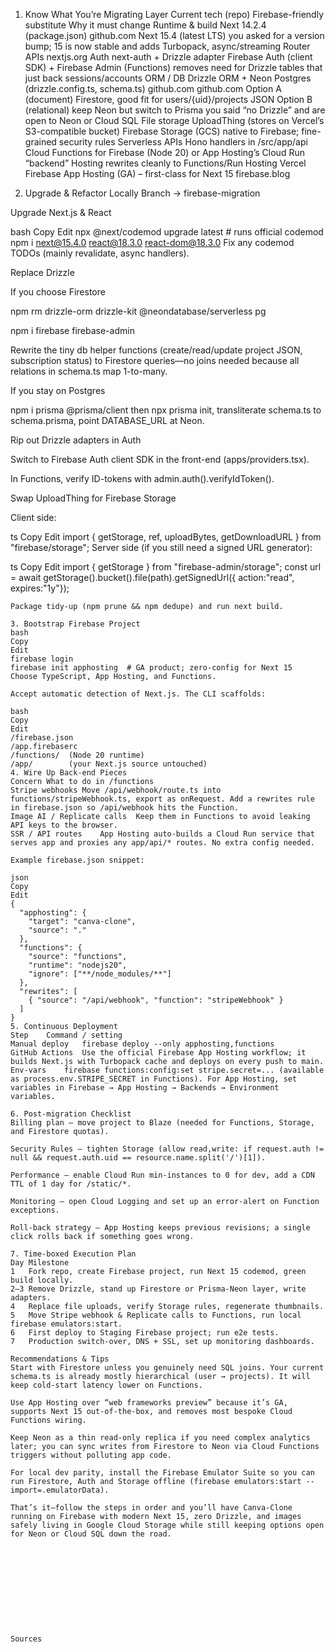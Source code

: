 
1. Know What You’re Migrating
Layer	Current tech (repo)	Firebase-friendly substitute	Why it must change
Runtime & build	Next 14.2.4 (package.json) 
github.com
Next 15.4 (latest LTS)	you asked for a version bump; 15 is now stable and adds Turbopack, async/streaming Router APIs 
nextjs.org
Auth	next-auth + Drizzle adapter	Firebase Auth (client SDK) + Firebase Admin (Functions)	removes need for Drizzle tables that just back sessions/accounts
ORM / DB	Drizzle ORM + Neon Postgres (drizzle.config.ts, schema.ts) 
github.com
github.com
Option A (document) Firestore, good fit for users/{uid}/projects JSON
Option B (relational) keep Neon but switch to Prisma	you said “no Drizzle” and are open to Neon or Cloud SQL
File storage	UploadThing (stores on Vercel’s S3-compatible bucket)	Firebase Storage (GCS)	native to Firebase; fine-grained security rules
Serverless APIs	Hono handlers in /src/app/api	Cloud Functions for Firebase (Node 20) or App Hosting’s Cloud Run “backend”	Hosting rewrites cleanly to Functions/Run
Hosting	Vercel	Firebase App Hosting (GA) – first-class for Next 15 
firebase.blog

1. Upgrade & Refactor Locally
Branch → firebase-migration

Upgrade Next.js & React

bash
Copy
Edit
npx @next/codemod upgrade latest   # runs official codemod
npm i next@15.4.0 react@18.3.0 react-dom@18.3.0
Fix any codemod TODOs (mainly revalidate, async handlers).

Replace Drizzle

If you choose Firestore

npm rm drizzle-orm drizzle-kit @neondatabase/serverless pg

npm i firebase firebase-admin

Rewrite the tiny db helper functions (create/read/update project JSON, subscription status) to Firestore queries—no joins needed because all relations in schema.ts map 1-to-many.

If you stay on Postgres

npm i prisma @prisma/client then npx prisma init, transliterate schema.ts to schema.prisma, point DATABASE_URL at Neon.

Rip out Drizzle adapters in Auth

Switch to Firebase Auth client SDK in the front-end (apps/providers.tsx).

In Functions, verify ID-tokens with admin.auth().verifyIdToken().

Swap UploadThing for Firebase Storage

Client side:

ts
Copy
Edit
import { getStorage, ref, uploadBytes, getDownloadURL } from "firebase/storage";
Server side (if you still need a signed URL generator):

ts
Copy
Edit
import { getStorage } from "firebase-admin/storage";
const url = await getStorage().bucket().file(path).getSignedUrl({ action:"read", expires:"1y"});
``` :contentReference[oaicite:4]{index=4}  
Package tidy-up (npm prune && npm dedupe) and run next build.

3. Bootstrap Firebase Project
bash
Copy
Edit
firebase login
firebase init apphosting  # GA product; zero-config for Next 15
Choose TypeScript, App Hosting, and Functions.

Accept automatic detection of Next.js. The CLI scaffolds:

bash
Copy
Edit
/firebase.json
/app.firebaserc
/functions/  (Node 20 runtime)
/app/        (your Next.js source untouched)
4. Wire Up Back-end Pieces
Concern	What to do in /functions
Stripe webhooks	Move /api/webhook/route.ts into functions/stripeWebhook.ts, export as onRequest. Add a rewrites rule in firebase.json so /api/webhook hits the Function.
Image AI / Replicate calls	Keep them in Functions to avoid leaking API keys to the browser.
SSR / API routes	App Hosting auto-builds a Cloud Run service that serves app and proxies any app/api/* routes. No extra config needed.

Example firebase.json snippet:

json
Copy
Edit
{
  "apphosting": {
    "target": "canva-clone",
    "source": "."
  },
  "functions": {
    "source": "functions",
    "runtime": "nodejs20",
    "ignore": ["**/node_modules/**"]
  },
  "rewrites": [
    { "source": "/api/webhook", "function": "stripeWebhook" }
  ]
}
5. Continuous Deployment
Step	Command / setting
Manual deploy	firebase deploy --only apphosting,functions
GitHub Actions	Use the official Firebase App Hosting workflow; it builds Next.js with Turbopack cache and deploys on every push to main.
Env-vars	firebase functions:config:set stripe.secret=... (available as process.env.STRIPE_SECRET in Functions). For App Hosting, set variables in Firebase → App Hosting → Backends → Environment variables.

6. Post-migration Checklist
Billing plan – move project to Blaze (needed for Functions, Storage, and Firestore quotas).

Security Rules – tighten Storage (allow read,write: if request.auth != null && request.auth.uid == resource.name.split('/')[1]).

Performance – enable Cloud Run min-instances to 0 for dev, add a CDN TTL of 1 day for /static/*.

Monitoring – open Cloud Logging and set up an error-alert on Function exceptions.

Roll-back strategy – App Hosting keeps previous revisions; a single click rolls back if something goes wrong.

7. Time-boxed Execution Plan
Day	Milestone
1	Fork repo, create Firebase project, run Next 15 codemod, green build locally.
2–3	Remove Drizzle, stand up Firestore or Prisma-Neon layer, write adapters.
4	Replace file uploads, verify Storage rules, regenerate thumbnails.
5	Move Stripe webhook & Replicate calls to Functions, run local firebase emulators:start.
6	First deploy to Staging Firebase project; run e2e tests.
7	Production switch-over, DNS + SSL, set up monitoring dashboards.

Recommendations & Tips
Start with Firestore unless you genuinely need SQL joins. Your current schema.ts is already mostly hierarchical (user → projects). It will keep cold-start latency lower on Functions.

Use App Hosting over “web frameworks preview” because it’s GA, supports Next 15 out-of-the-box, and removes most bespoke Cloud Functions wiring.

Keep Neon as a thin read-only replica if you need complex analytics later; you can sync writes from Firestore to Neon via Cloud Functions triggers without polluting app code.

For local dev parity, install the Firebase Emulator Suite so you can run Firestore, Auth and Storage offline (firebase emulators:start --import=.emulatorData).

That’s it—follow the steps in order and you’ll have Canva-Clone running on Firebase with modern Next 15, zero Drizzle, and images safely living in Google Cloud Storage while still keeping options open for Neon or Cloud SQL down the road.











Sources
